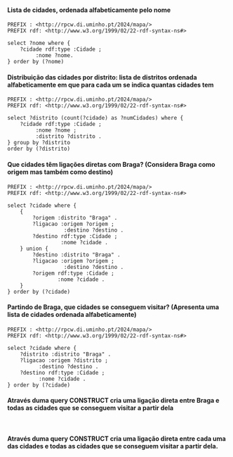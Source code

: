 #### Lista de cidades, ordenada alfabeticamente pelo nome

```
PREFIX : <http://rpcw.di.uminho.pt/2024/mapa/>
PREFIX rdf: <http://www.w3.org/1999/02/22-rdf-syntax-ns#>

select ?nome where { 
    ?cidade rdf:type :Cidade ;
         :nome ?nome.
} order by (?nome)
```


#### Distribuição das cidades por distrito: lista de distritos ordenada alfabeticamente em que para cada um se indica quantas cidades tem

```
PREFIX : <http://rpcw.di.uminho.pt/2024/mapa/>
PREFIX rdf: <http://www.w3.org/1999/02/22-rdf-syntax-ns#>

select ?distrito (count(?cidade) as ?numCidades) where { 
    ?cidade rdf:type :Cidade ;
         :nome ?nome ;
         :distrito ?distrito .
} group by ?distrito 
order by (?distrito)
```


#### Que cidades têm ligações diretas com Braga? (Considera Braga como origem mas também como destino)

```
PREFIX : <http://rpcw.di.uminho.pt/2024/mapa/>
PREFIX rdf: <http://www.w3.org/1999/02/22-rdf-syntax-ns#>

select ?cidade where {
    {
        ?origem :distrito "Braga" .
        ?ligacao :origem ?origem ;
                  :destino ?destino .
        ?destino rdf:type :Cidade ;
                 :nome ?cidade .
    } union {
        ?destino :distrito "Braga" .
        ?ligacao :origem ?origem ;
                  :destino ?destino .
        ?origem rdf:type :Cidade ;
                :nome ?cidade .
    }
} order by (?cidade)

```


#### Partindo de Braga, que cidades se conseguem visitar? (Apresenta uma lista de cidades ordenada alfabeticamente)

```
PREFIX : <http://rpcw.di.uminho.pt/2024/mapa/>
PREFIX rdf: <http://www.w3.org/1999/02/22-rdf-syntax-ns#>

select ?cidade where {
    ?distrito :distrito "Braga" .
    ?ligacao :origem ?distrito ;
  	      :destino ?destino .
    ?destino rdf:type :Cidade ;
    	  :nome ?cidade .
} order by (?cidade)

```

#### Através duma query CONSTRUCT cria uma ligação direta entre Braga e todas as cidades que se conseguem visitar a partir dela

```


```

#### Através duma query CONSTRUCT cria uma ligação direta entre cada uma das cidades e todas as cidades que se conseguem visitar a partir dela.

```


```